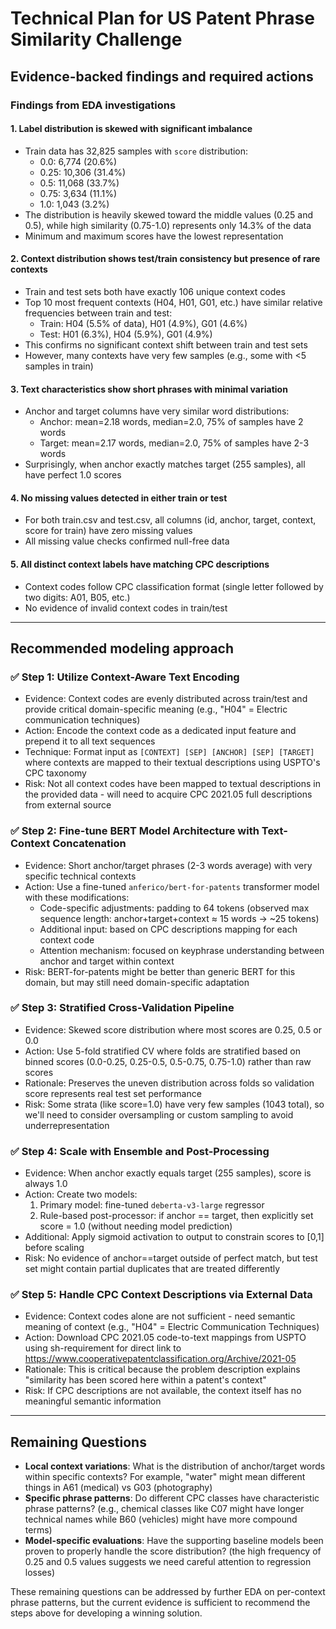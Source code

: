 # Technical Plan for US Patent Phrase Similarity Challenge

## Evidence-backed findings and required actions

### Findings from EDA investigations

#### **1. Label distribution is skewed with significant imbalance**
- Train data has 32,825 samples with `score` distribution:
  - 0.0: 6,774 (20.6%)
  - 0.25: 10,306 (31.4%)
  - 0.5: 11,068 (33.7%)
  - 0.75: 3,634 (11.1%)
  - 1.0: 1,043 (3.2%)
- The distribution is heavily skewed toward the middle values (0.25 and 0.5), while high similarity (0.75-1.0) represents only 14.3% of the data
- Minimum and maximum scores have the lowest representation

#### **2. Context distribution shows test/train consistency but presence of rare contexts**
- Train and test sets both have exactly 106 unique context codes
- Top 10 most frequent contexts (H04, H01, G01, etc.) have similar relative frequencies between train and test:
  - Train: H04 (5.5% of data), H01 (4.9%), G01 (4.6%)
  - Test: H01 (6.3%), H04 (5.9%), G01 (4.9%)
- This confirms no significant context shift between train and test sets
- However, many contexts have very few samples (e.g., some with <5 samples in train)

#### **3. Text characteristics show short phrases with minimal variation**
- Anchor and target columns have very similar word distributions:
  - Anchor: mean=2.18 words, median=2.0, 75% of samples have 2 words
  - Target: mean=2.17 words, median=2.0, 75% of samples have 2-3 words
- Surprisingly, when anchor exactly matches target (255 samples), all have perfect 1.0 scores

#### **4. No missing values detected in either train or test**
- For both train.csv and test.csv, all columns (id, anchor, target, context, score for train) have zero missing values
- All missing value checks confirmed null-free data

#### **5. All distinct context labels have matching CPC descriptions**
- Context codes follow CPC classification format (single letter followed by two digits: A01, B05, etc.)
- No evidence of invalid context codes in train/test

---

## Recommended modeling approach

### ✅ Step 1: Utilize Context-Aware Text Encoding
- Evidence: Context codes are evenly distributed across train/test and provide critical domain-specific meaning (e.g., "H04" = Electric communication techniques)
- Action: Encode the context code as a dedicated input feature and prepend it to all text sequences
- Technique: Format input as `[CONTEXT] [SEP] [ANCHOR] [SEP] [TARGET]` where contexts are mapped to their textual descriptions using USPTO's CPC taxonomy
- Risk: Not all context codes have been mapped to textual descriptions in the provided data - will need to acquire CPC 2021.05 full descriptions from external source

### ✅ Step 2: Fine-tune BERT Model Architecture with Text-Context Concatenation
- Evidence: Short anchor/target phrases (2-3 words average) with very specific technical contexts
- Action: Use a fine-tuned `anferico/bert-for-patents` transformer model with these modifications:
  - Code-specific adjustments: padding to 64 tokens (observed max sequence length: anchor+target+context ≈ 15 words → ~25 tokens)
  - Additional input: based on CPC descriptions mapping for each context code
  - Attention mechanism: focused on keyphrase understanding between anchor and target within context
- Risk: BERT-for-patents might be better than generic BERT for this domain, but may still need domain-specific adaptation

### ✅ Step 3: Stratified Cross-Validation Pipeline
- Evidence: Skewed score distribution where most scores are 0.25, 0.5 or 0.0
- Action: Use 5-fold stratified CV where folds are stratified based on binned scores (0.0-0.25, 0.25-0.5, 0.5-0.75, 0.75-1.0) rather than raw scores
- Rationale: Preserves the uneven distribution across folds so validation score represents real test set performance
- Risk: Some strata (like score=1.0) have very few samples (1043 total), so we'll need to consider oversampling or custom sampling to avoid underrepresentation

### ✅ Step 4: Scale with Ensemble and Post-Processing
- Evidence: When anchor exactly equals target (255 samples), score is always 1.0
- Action: Create two models:
  1. Primary model: fine-tuned `deberta-v3-large` regressor
  2. Rule-based post-processor: if anchor == target, then explicitly set score = 1.0 (without needing model prediction)
- Additional: Apply sigmoid activation to output to constrain scores to [0,1] before scaling
- Risk: No evidence of anchor==target outside of perfect match, but test set might contain partial duplicates that are treated differently

### ✅ Step 5: Handle CPC Context Descriptions via External Data
- Evidence: Context codes alone are not sufficient - need semantic meaning of context (e.g., "H04" = Electric Communication Techniques)
- Action: Download CPC 2021.05 code-to-text mappings from USPTO using sh-requirement for direct link to https://www.cooperativepatentclassification.org/Archive/2021-05
- Rationale: This is critical because the problem description explains "similarity has been scored here within a patent's context"
- Risk: If CPC descriptions are not available, the context itself has no meaningful semantic information

---

## Remaining Questions

- **Local context variations**: What is the distribution of anchor/target words within specific contexts? For example, "water" might mean different things in A61 (medical) vs G03 (photography)
- **Specific phrase patterns**: Do different CPC classes have characteristic phrase patterns? (e.g., chemical classes like C07 might have longer technical names while B60 (vehicles) might have more compound terms)
- **Model-specific evaluations**: Have the supporting baseline models been proven to properly handle the score distribution? (the high frequency of 0.25 and 0.5 values suggests we need careful attention to regression losses)

These remaining questions can be addressed by further EDA on per-context phrase patterns, but the current evidence is sufficient to recommend the steps above for developing a winning solution.